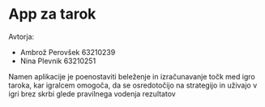 # App za tarok

Avtorja:
- Ambrož Perovšek 63210239
- Nina Plevnik 63210251

Namen aplikacije je poenostaviti beleženje in izračunavanje točk med igro taroka, kar
igralcem omogoča, da se osredotočijo na strategijo in uživajo v igri brez skrbi glede
pravilnega vodenja rezultatov
